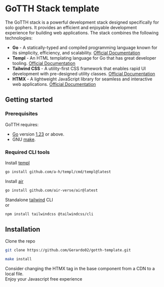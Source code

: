 # GoTTH Stack template

The GoTTH stack is a powerful development stack designed specifically for solo gophers. It provides an efficient and enjoyable development experience for building web applications. The stack combines the following technologies:

- **Go** - A statically-typed and compiled programming language known for its simplicity, efficiency, and scalability. [Official Documentation](https://golang.org/doc/)
- **Templ** - An HTML templating language for Go that has great developer tooling. [Official Documentation](https://templ.guide/)
- **Tailwind CSS** - A utility-first CSS framework that enables rapid UI development with pre-designed utility classes. [Official Documentation](https://tailwindcss.com/docs/)
- **HTMX** - A lightweight JavaScript library for seamless and interactive web applications. [Official Documentation](https://htmx.org/docs/)

## Getting started

### Prerequisites

GoTTH requires: 
- [Go](https://go.dev/) version [1.23](https://go.dev/doc/devel/release#go1.23.0) or above.
- GNU [make](https://www.gnu.org/software/make/).

### Required CLI tools

Install [templ](https://templ.guide/quick-start/installation/)
```bash
go install github.com/a-h/templ/cmd/templ@latest
```

Install [air](https://github.com/air-verse/air)
```bash
go install github.com/air-verse/air@latest
```

Standalone [tailwind](https://github.com/tailwindlabs/tailwindcss/releases/tag/v4.1.11) CLI
<br />
or
```bash
npm install tailwindcss @tailwindcss/cli
```

## Installation
Clone the repo
```bash
git clone https://github.com/Gerardo02/gotth-template.git
```
```bash
make install
```

Consider changing the HTMX tag in the base component from a CDN to a local file.
<br />
Enjoy your Javascript free experience
